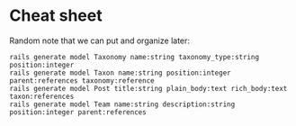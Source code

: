 # Cheat sheet
Random note that we can put and organize later:

```
rails generate model Taxonomy name:string taxonomy_type:string position:integer
rails generate model Taxon name:string position:integer parent:references taxonomy:reference
rails generate model Post title:string plain_body:text rich_body:text taxon:references
rails generate model Team name:string description:string position:integer parent:references
```